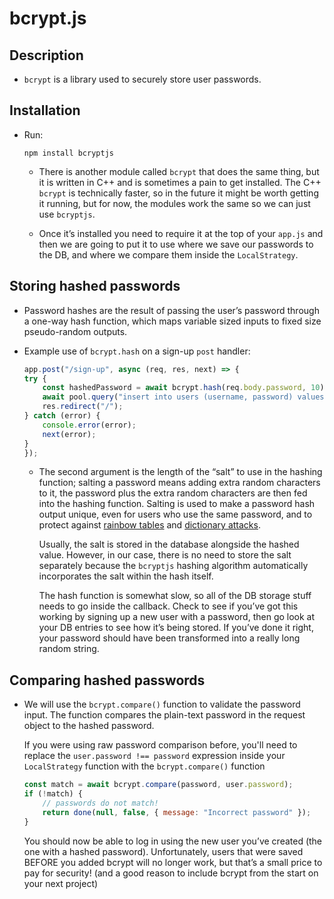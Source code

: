 # bcrypt.js

## Description
- `bcrypt` is a library used to securely store user passwords.

## Installation
- Run:
    ```shell
    npm install bcryptjs
    ```
    - There is another module called `bcrypt` that does the same thing, but it is written in C++ and is sometimes a pain to get installed. The C++ `bcrypt` is technically faster, so in the future it might be worth getting it running, but for now, the modules work the same so we can just use `bcryptjs`.

    - Once it’s installed you need to require it at the top of your `app.js` and then we are going to put it to use where we save our passwords to the DB, and where we compare them inside the `LocalStrategy`.

## Storing hashed passwords
- Password hashes are the result of passing the user’s password through a one-way hash function, which maps variable sized inputs to fixed size pseudo-random outputs.

- Example use of `bcrypt.hash` on a sign-up `post` handler:
    ```js
    app.post("/sign-up", async (req, res, next) => {
    try {
        const hashedPassword = await bcrypt.hash(req.body.password, 10);
        await pool.query("insert into users (username, password) values ($1, $2)", [req.body.username, hashedPassword]);
        res.redirect("/");
    } catch (error) {
        console.error(error);
        next(error);
    }
    });
    ```
    - The second argument is the length of the “salt” to use in the hashing function; salting a password means adding extra random characters to it, the password plus the extra random characters are then fed into the hashing function. Salting is used to make a password hash output unique, even for users who use the same password, and to protect against [rainbow tables](https://en.wikipedia.org/wiki/Rainbow_table) and [dictionary attacks](https://en.wikipedia.org/wiki/Dictionary_attack).

        Usually, the salt is stored in the database alongside the hashed value. However, in our case, there is no need to store the salt separately because the `bcryptjs` hashing algorithm automatically incorporates the salt within the hash itself.

        The hash function is somewhat slow, so all of the DB storage stuff needs to go inside the callback. Check to see if you’ve got this working by signing up a new user with a password, then go look at your DB entries to see how it’s being stored. If you’ve done it right, your password should have been transformed into a really long random string.

## Comparing hashed passwords
- We will use the `bcrypt.compare()` function to validate the password input. The function compares the plain-text password in the request object to the hashed password. 

    If you were using raw password comparison before, you'll need to replace the `user.password !== password` expression inside your `LocalStrategy` function with the `bcrypt.compare()` function
    ```js
    const match = await bcrypt.compare(password, user.password);
    if (!match) {
        // passwords do not match!
        return done(null, false, { message: "Incorrect password" });
    }
    ```

    You should now be able to log in using the new user you’ve created (the one with a hashed password). Unfortunately, users that were saved BEFORE you added bcrypt will no longer work, but that’s a small price to pay for security! (and a good reason to include bcrypt from the start on your next project)



    
